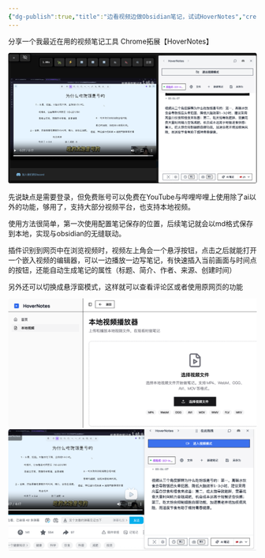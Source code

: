 ```yaml
---
{"dg-publish":true,"title":"边看视频边做Obsidian笔记，试试HoverNotes","created":"2025-03-08T11:35","updated":"2025-10-03T17:13","dg-path":"效率工具/边看视频边做Obsidian笔记，试试HoverNotes.md","permalink":"/效率工具/边看视频边做Obsidian笔记，试试HoverNotes/","dgPassFrontmatter":true,"noteIcon":""}
---
```




分享一个我最近在用的视频笔记工具 Chrome拓展【HoverNotes】

![assets/75706_1.png](/img/user/107-%E6%88%91%E7%9A%84%E5%88%9B%E4%BD%9C/%E6%96%87%E5%AD%97/%E5%8D%9A%E5%AE%A2%E5%8F%91%E5%B8%83/%E6%95%88%E7%8E%87%E5%B7%A5%E5%85%B7/assets/75706_1.png)

先说缺点是需要登录，但免费账号可以免费在YouTube与哔哩哔哩上使用除了ai以外的功能，够用了，支持大部分视频平台，也支持本地视频。


使用方法很简单，第一次使用配置笔记保存的位置，后续笔记就会以md格式保存到本地，实现与obsidian的无缝联动。

插件识别到网页中在浏览视频时，视频左上角会一个悬浮按钮，点击之后就能打开一个嵌入视频的编辑器，可以一边播放一边写笔记，有快速插入当前画面与时间点的按钮，还能自动生成笔记的属性（标题、简介、作者、来源、创建时间）


另外还可以切换成悬浮窗模式，这样就可以查看评论区或者使用原网页的功能

![assets/74552_1.png](/img/user/107-%E6%88%91%E7%9A%84%E5%88%9B%E4%BD%9C/%E6%96%87%E5%AD%97/%E5%8D%9A%E5%AE%A2%E5%8F%91%E5%B8%83/%E6%95%88%E7%8E%87%E5%B7%A5%E5%85%B7/assets/74552_1.png)![assets/86970_1.png](/img/user/107-%E6%88%91%E7%9A%84%E5%88%9B%E4%BD%9C/%E6%96%87%E5%AD%97/%E5%8D%9A%E5%AE%A2%E5%8F%91%E5%B8%83/%E6%95%88%E7%8E%87%E5%B7%A5%E5%85%B7/assets/86970_1.png)